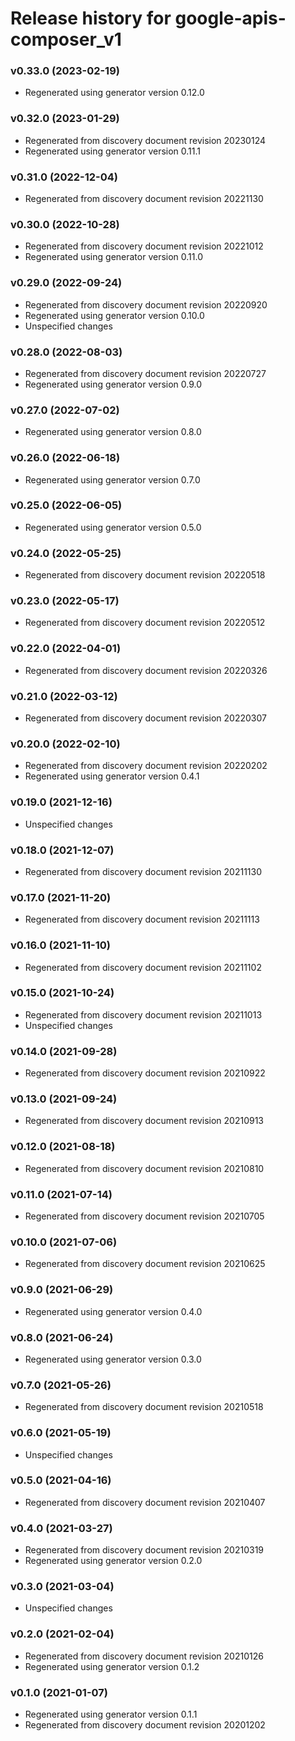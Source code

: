# Release history for google-apis-composer_v1

### v0.33.0 (2023-02-19)

* Regenerated using generator version 0.12.0

### v0.32.0 (2023-01-29)

* Regenerated from discovery document revision 20230124
* Regenerated using generator version 0.11.1

### v0.31.0 (2022-12-04)

* Regenerated from discovery document revision 20221130

### v0.30.0 (2022-10-28)

* Regenerated from discovery document revision 20221012
* Regenerated using generator version 0.11.0

### v0.29.0 (2022-09-24)

* Regenerated from discovery document revision 20220920
* Regenerated using generator version 0.10.0
* Unspecified changes

### v0.28.0 (2022-08-03)

* Regenerated from discovery document revision 20220727
* Regenerated using generator version 0.9.0

### v0.27.0 (2022-07-02)

* Regenerated using generator version 0.8.0

### v0.26.0 (2022-06-18)

* Regenerated using generator version 0.7.0

### v0.25.0 (2022-06-05)

* Regenerated using generator version 0.5.0

### v0.24.0 (2022-05-25)

* Regenerated from discovery document revision 20220518

### v0.23.0 (2022-05-17)

* Regenerated from discovery document revision 20220512

### v0.22.0 (2022-04-01)

* Regenerated from discovery document revision 20220326

### v0.21.0 (2022-03-12)

* Regenerated from discovery document revision 20220307

### v0.20.0 (2022-02-10)

* Regenerated from discovery document revision 20220202
* Regenerated using generator version 0.4.1

### v0.19.0 (2021-12-16)

* Unspecified changes

### v0.18.0 (2021-12-07)

* Regenerated from discovery document revision 20211130

### v0.17.0 (2021-11-20)

* Regenerated from discovery document revision 20211113

### v0.16.0 (2021-11-10)

* Regenerated from discovery document revision 20211102

### v0.15.0 (2021-10-24)

* Regenerated from discovery document revision 20211013
* Unspecified changes

### v0.14.0 (2021-09-28)

* Regenerated from discovery document revision 20210922

### v0.13.0 (2021-09-24)

* Regenerated from discovery document revision 20210913

### v0.12.0 (2021-08-18)

* Regenerated from discovery document revision 20210810

### v0.11.0 (2021-07-14)

* Regenerated from discovery document revision 20210705

### v0.10.0 (2021-07-06)

* Regenerated from discovery document revision 20210625

### v0.9.0 (2021-06-29)

* Regenerated using generator version 0.4.0

### v0.8.0 (2021-06-24)

* Regenerated using generator version 0.3.0

### v0.7.0 (2021-05-26)

* Regenerated from discovery document revision 20210518

### v0.6.0 (2021-05-19)

* Unspecified changes

### v0.5.0 (2021-04-16)

* Regenerated from discovery document revision 20210407

### v0.4.0 (2021-03-27)

* Regenerated from discovery document revision 20210319
* Regenerated using generator version 0.2.0

### v0.3.0 (2021-03-04)

* Unspecified changes

### v0.2.0 (2021-02-04)

* Regenerated from discovery document revision 20210126
* Regenerated using generator version 0.1.2

### v0.1.0 (2021-01-07)

* Regenerated using generator version 0.1.1
* Regenerated from discovery document revision 20201202

